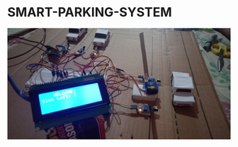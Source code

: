 # SMART-PARKING-SYSTEM

![Smart Parking System](https://github.com/CHENNUPATIBALU/SMART-PARKING-SYSTEM/blob/main/Smart_Parking_System_Top%20View%20Image.jpeg?raw=true)
